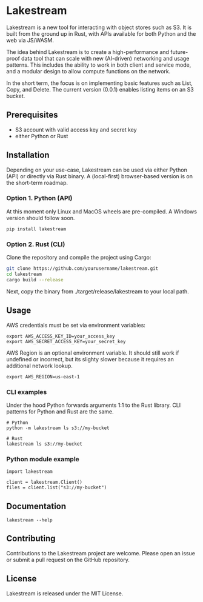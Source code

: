 # Lakestream

Lakestream is a new tool for interacting with object stores such as S3. It is built from the ground up in Rust, with APIs available for both Python and the web via JS/WASM.

The idea behind Lakestream is to create a high-performance and future-proof data tool that can scale with new (AI-driven) networking and usage patterns. This includes the ability to work in both client and service mode, and a modular design to allow compute functions on the network.

In the short term, the focus is on implementing basic features such as List, Copy, and Delete. The current version (0.0.1) enables listing items on an S3 bucket.


## Prerequisites
- S3 account with valid access key and secret key
- either Python or Rust


## Installation
Depending on your use-case, Lakestream can be used via either Python (API) or directly via Rust binary.
A (local-first) browser-based version is on the short-term roadmap.

### Option 1. Python (API)
At this moment only Linux and MacOS wheels are pre-compiled. A Windows version should follow soon.
```
pip install lakestream
```

### Option 2. Rust (CLI)
Clone the repository and compile the project using Cargo:

```sh
git clone https://github.com/yourusername/lakestream.git
cd lakestream
cargo build --release
```
Next, copy the binary from ./target/release/lakestream to your local path.

## Usage
AWS credentials must be set via environment variables:
```
export AWS_ACCESS_KEY_ID=your_access_key
export AWS_SECRET_ACCESS_KEY=your_secret_key
```
AWS Region is an optional environment variable. It should still work if undefined or incorrect, but its slighty slower because it requires an additional network lookup.
```
export AWS_REGION=us-east-1
```

### CLI examples
Under the hood Python forwards arguments 1:1 to the Rust library.
CLI patterns for Python and Rust are the same.
```
# Python
python -m lakestream ls s3://my-bucket

# Rust
lakestream ls s3://my-bucket
```


### Python module example
```
import lakestream

client = lakestream.Client()
files = client.list("s3://my-bucket")
```

## Documentation
```
lakestream --help
```

## Contributing
Contributions to the Lakestream project are welcome. Please open an issue or submit a pull request on the GitHub repository.

## License
Lakestream is released under the MIT License.
